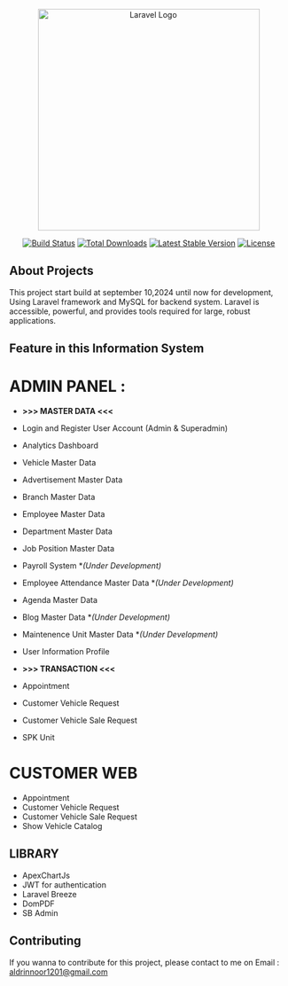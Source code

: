 <p align="center"><a href="https://laravel.com" target="_blank"><img src="https://raw.githubusercontent.com/laravel/art/master/logo-lockup/5%20SVG/2%20CMYK/1%20Full%20Color/laravel-logolockup-cmyk-red.svg" width="400" alt="Laravel Logo"></a></p>

<p align="center">
<a href="https://github.com/laravel/framework/actions"><img src="https://github.com/laravel/framework/workflows/tests/badge.svg" alt="Build Status"></a>
<a href="https://packagist.org/packages/laravel/framework"><img src="https://img.shields.io/packagist/dt/laravel/framework" alt="Total Downloads"></a>
<a href="https://packagist.org/packages/laravel/framework"><img src="https://img.shields.io/packagist/v/laravel/framework" alt="Latest Stable Version"></a>
<a href="https://packagist.org/packages/laravel/framework"><img src="https://img.shields.io/packagist/l/laravel/framework" alt="License"></a>
</p>

## About Projects

This project start build at september 10,2024 until now for development, Using Laravel framework and MySQL for backend system. Laravel is accessible, powerful, and provides tools required for large, robust applications.

## Feature in this Information System

# ADMIN PANEL :
  - **>>> MASTER DATA <<<**
    
- Login and Register User Account (Admin & Superadmin)
- Analytics Dashboard
- Vehicle Master Data
- Advertisement Master Data
- Branch Master Data
- Employee Master Data
- Department Master Data
- Job Position Master Data
- Payroll System **(Under Development)*
- Employee Attendance Master Data **(Under Development)*
- Agenda Master Data
- Blog Master Data **(Under Development)*
- Maintenence Unit Master Data **(Under Development)*
- User Information Profile

- **>>> TRANSACTION <<<**
- Appointment
- Customer Vehicle Request
- Customer Vehicle Sale Request
- SPK Unit
  
# CUSTOMER WEB 
- Appointment
- Customer Vehicle Request
- Customer Vehicle Sale Request
- Show Vehicle Catalog


## LIBRARY 
- ApexChartJs
- JWT for authentication
- Laravel Breeze
- DomPDF
- SB Admin

## Contributing

If you wanna to contribute for this project, please contact to me on Email : aldrinnoor1201@gmail.com


